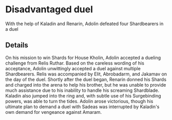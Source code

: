 # Disadvantaged duel
With the help of Kaladin and Renarin, Adolin defeated four Shardbearers in a duel

## Details
On his mission to win Shards for House Kholin, Adolin accepted a dueling challenge from Relis Ruthar. Based on the careless wording of his acceptance, Adolin unwittingly accepted a duel against multiple Shardbearers. Relis was accompanied by Elit, Abrobadarm, and Jakamav on the day of the duel. Shortly after the duel began, Renarin donned his Shards and charged into the arena to help his brother, but he was unable to provide much assistance due to his inability to handle his screaming Shardblade. Kaladin also jumped into the ring and, with subtle use of his Surgebinding powers, was able to turn the tides. Adolin arose victorious, though his ultimate plan to demand a duel with Sadeas was interrupted by Kaladin's own demand for vengeance against Amaram.
